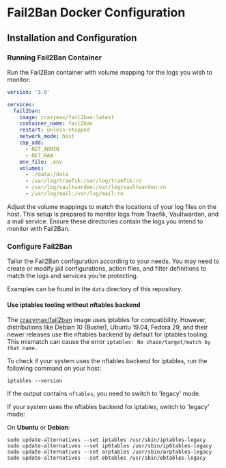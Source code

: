 # Fail2Ban Docker Configuration

## Installation and Configuration

### Running Fail2Ban Container

Run the Fail2Ban container with volume mapping for the logs you wish to monitor:

```yml
version: '3.9'

services:
  fail2ban:
    image: crazymax/fail2ban:latest
    container_name: fail2ban
    restart: unless-stopped
    network_mode: host
    cap_add:
      - NET_ADMIN
      - NET_RAW
    env_file: .env
    volumes:
      - ./data:/data
      - /var/log/traefik:/var/log/traefik:ro
      - /var/log/vaultwarden:/var/log/vaultwarden:ro
      - /var/log/mail:/var/log/mail:ro

```

Adjust the volume mappings to match the locations of your log files on the host. This setup is prepared to monitor logs from Traefik, Vaultwarden, and a mail service. Ensure these directories contain the logs you intend to monitor with Fail2Ban.

### Configure Fail2Ban

Tailor the Fail2Ban configuration according to your needs. You may need to create or modify jail configurations, action files, and filter definitions to match the logs and services you're protecting.

Examples can be found in the `data` directory of this repository.

#### Use iptables tooling without nftables backend

The [crazymax/fail2ban](https://github.com/crazy-max/docker-fail2ban) image uses iptables for compatibility. However, distributions like Debian 10 (Buster), Ubuntu 19.04, Fedora 29, and their newer releases use the nftables backend by default for iptables tooling. This mismatch can cause the error `iptables: No chain/target/match by that name.`

To check if your system uses the nftables backend for iptables, run the following command on your host:

```shell
iptables --version
```

If the output contains `nftables`, you need to switch to 'legacy' mode.

If your system uses the nftables backend for iptables, switch to 'legacy' mode:

On **Ubuntu** or **Debian**:

```shell
sudo update-alternatives --set iptables /usr/sbin/iptables-legacy
sudo update-alternatives --set ip6tables /usr/sbin/ip6tables-legacy
sudo update-alternatives --set arptables /usr/sbin/arptables-legacy
sudo update-alternatives --set ebtables /usr/sbin/ebtables-legacy
```
